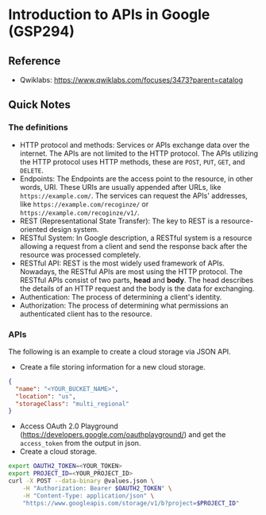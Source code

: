 # Introduction to APIs in Google (GSP294)



## Reference

* Qwiklabs: https://www.qwiklabs.com/focuses/3473?parent=catalog



## Quick Notes



###  The definitions

* HTTP protocol and methods: Services or APIs exchange data over the internet. The APIs are not limited to the HTTP protocol. The APIs utilizing the HTTP protocol uses HTTP methods, these are `POST`, `PUT`, `GET`, and `DELETE`.
* Endpoints: The Endpoints are the access point to the resource, in other words, URI. These URIs are usually appended after URLs, like `https://example.com/`. The services can request the APIs' addresses, like `https://example.com/recoginze/` or `https://example.com/recoginze/v1/`.
* REST (Representational State Transfer): The key to REST is a resource-oriented design system.
* RESTful System: In Google description, a RESTful system is a resource allowing a request from a client and send the response back after the resource was processed completely.
* RESTful API: REST is the most widely used framework of APIs. Nowadays, the RESTful APIs are most using the HTTP protocol. The RESTful APIs consist of two parts, **head** and **body**. The head describes the details of an HTTP request and the body is the data for exchanging.
* Authentication: The process of determining a client's identity.
* Authorization: The process of determining what permissions an authenticated client has to the resource.



### APIs

The following is an example to create a cloud storage via JSON API.

* Create a file storing information for a new cloud storage.

```json
{  
  "name": "<YOUR_BUCKET_NAME>",
  "location": "us",
  "storageClass": "multi_regional"
}
```

* Access OAuth 2.0 Playground (https://developers.google.com/oauthplayground/) and get the `access_token` from the output in json.
* Create a cloud storage.

```sh
export OAUTH2_TOKEN=<YOUR_TOKEN>
export PROJECT_ID=<YOUR_PROJECT_ID>
curl -X POST --data-binary @values.json \
    -H "Authorization: Bearer $OAUTH2_TOKEN" \
    -H "Content-Type: application/json" \
    "https://www.googleapis.com/storage/v1/b?project=$PROJECT_ID"
```





